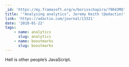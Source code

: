```yaml
---
_id: 'https://my.framasoft.org/u/borisschapira/?9043MQ'
title: '"Analysing analytics", Jeremy Keith (@adactio)'
link: 'https://adactio.com/journal/13321'
date: '2018-01-22'
tags:
    - name: analytics
      slug: analytics
    - name: boostmarks
      slug: boostmarks
---
```


<div class="markdown"><p>Hell is other people’s JavaScript.
</p></div>

